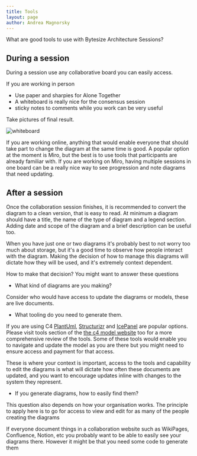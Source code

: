 ```yaml
---
title: Tools
layout: page
author: Andrea Magnorsky
---
```


What are good tools to use with Bytesize Architecture Sessions?


## During a session

During a session use any collaborative board you can easily access. 

If you are working in person 
* Use paper and sharpies for Alone Together 
* A whiteboard is really nice for the consensus session
* sticky notes to comments while you work can be very useful

Take pictures of final result.

![whiteboard]({{site.url}}/images/whiteboard.png)

If you are working online, anything that would enable everyone that should take part to change the diagram at the same time is good. A popular option at the moment is Miro, but the best is to use tools that participants are already familiar with. 
If you are working on Miro, having multiple sessions in one board can be a really nice way to see progression and note diagrams that need updating.


## After a session

Once the collaboration session finishes, it is recommended to convert the diagram to a clean version, that is easy to read. At minimum a diagram should have a title, the name of the type of diagram and a legend section. Adding date and scope of the diagram and a brief description can be useful too.

When you have just one or two diagrams it's probably best to not worry too much about storage, but it's a good time to observe how people interact with the diagram. Making the decision of how to manage this diagrams will dictate how they will be used, and it's extremely context dependent. 

How to make that decision? You might want to answer these questions

* What kind of diagrams are you making?  

Consider who would have access to update the diagrams or models, these are live documents.

* What tooling do you need to generate them. 

If you are using C4 [PlantUml](https://github.com/plantuml-stdlib/C4-PlantUML), [Structurizr](https://structurizr.com/) and [IcePanel](https://icepanel.io/) are popular options. Please visit tools section of the [the c4 model website](https://c4model.com/tooling) too for a more comprehensive review of the tools. 
Some of these tools would enable you to navigate and update the model as you are there but you might need to ensure access and payment for that access.

These is where your context is important, access to the tools and capability to edit the diagrams is what will dictate how often these documents are updated, and you want to encourage updates inline with changes to the system they represent.

* If you generate diagrams, how to easily find them?

This question also depends on how your organisation works. The principle to apply here is to go for access to view and edit for as many of the people creating the diagrams

If everyone document things in a collaboration website such as WikiPages, Confluence, Notion, etc you probably want to be able to easily see your diagrams there. However it might be that you need some code to generate them

